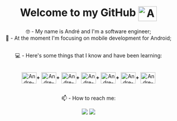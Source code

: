 <h1 align="center">Welcome to my GitHub <img align="top" height="40" width="50" alt="Andre-GitHub" src="https://cdn.jsdelivr.net/gh/devicons/devicon/icons/github/github-original.svg"/></h1>

<p align="center">🤓 - My name is André and I'm a software engineer;<br>
  📱 - At the moment I'm focusing on mobile development for Android;</p>

<!--<div align="center">
  <a href="https://github.com/softdevandre">
  <img height="180em" src="https://github-readme-stats.vercel.app/api?username=softdevandre&show_icons=true&theme=gotham&include_all_commits=true&count_private=true"/>
  <img height="180em" src="https://github-readme-stats.vercel.app/api/top-langs/?username=softdevandre&layout=compact&langs_count=7&theme=gotham"/>
</div>-->
  ##
  
<p align="center">💻 - Here's some things that I know and have been learning:</p>
  
<div align="center" style="display: inline_block"><br>
  <img align="center" alt="Andre-Android" height="30" width="40" src="https://cdn.jsdelivr.net/gh/devicons/devicon/icons/android/android-plain.svg"><b>+</b>
  <img align="center" alt="Andre-Kotlin" height="30" width="40" src="https://cdn.jsdelivr.net/gh/devicons/devicon/icons/kotlin/kotlin-original.svg"><b>+</b>
  <img align="center" alt="Andre-HTML" height="30" width="40" src="https://cdn.jsdelivr.net/gh/devicons/devicon/icons/html5/html5-plain.svg"><b>+</b>
  <img align="center" alt="Andre-CSS" height="30" width="40" src="https://cdn.jsdelivr.net/gh/devicons/devicon/icons/css3/css3-plain.svg"><b>+</b>
  <img align="center" alt="Andre-JS" height="30" width="40" src="https://cdn.jsdelivr.net/gh/devicons/devicon/icons/javascript/javascript-plain.svg"><b>+</b>
  <img align="center" alt="Andre-Python" height="30" width="40" src="https://cdn.jsdelivr.net/gh/devicons/devicon/icons/python/python-original.svg"><b>+</b>
  <img align="center" alt="Andre-Ubuntu" height="30" width="40" src="https://cdn.jsdelivr.net/gh/devicons/devicon/icons/ubuntu/ubuntu-plain.svg">
</div>

##

<p align="center"> 📫 - How to reach me:</p>

<div align="center"> 
  <a href = "mailto:softdev.andre@gmail.com"><img src="https://img.shields.io/badge/Gmail-D14836?style=for-the-badge&logo=gmail&logoColor=white" target="_blank"></a>
  <a href="https://www.linkedin.com/in/andremoraesfilho/" target="_blank"><img src="https://img.shields.io/badge/-LinkedIn-%230077B5?style=for-the-badge&logo=linkedin&logoColor=white" target="_blank"></a> 
</div>
